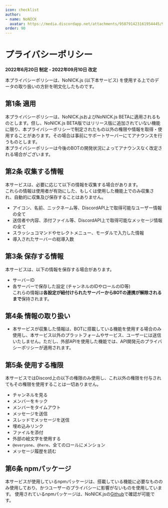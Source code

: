 ```yaml
---
icon: checklist
author: 
- name: NoNICK
  avatar: https://media.discordapp.net/attachments/958791423161954445/975266759529623652/-3.png?width=663&height=663
order: 90
---
```

# プライバシーポリシー
**2022年6月20日 制定 - 2022年09月10日 改定**<br>

本プライバシーポリシーは、NoNICK.js (以下本サービス) を使用する上でのデータの取り扱いの方針を明文化したものです。<br>

## 第1条 適用
本プライバシーポリシーは、NoNICK.jsおよびNoNICK.js BETAに適用されるものとします。但し、NoNICK.js BETA版ではリリース版に追加されていない機能に限り、本プライバシーポリシーで制定されたもの以外の権限や情報を取得・使用することがあります。その場合は事前にサポートサーバーにてアナウンスを行うものとします。<br>
本プライバシーポリシーは今後のBOTの開発状況によってアナウンスなく改定される場合がございます。

## 第2条 収集する情報
本サービスは、必要に応じて以下の情報を収集する場合があります。<br>
これらの情報は使用者が有効にした、もしくは使用した機能上でのみ収集され、自動的に収集及び保存することはありません。

* アイコン、名前、ニックネーム等、DiscordAPI上で取得可能なユーザー情報の全て
* 送信者や内容、添付ファイル等、DiscordAPI上で取得可能なメッセージ情報の全て
* スラッシュコマンドやセレクトメニュー、モーダルで入力した情報
* 導入されたサーバーの総導入数

## 第3条 保存する情報
本サービスは、以下の情報を保存する場合があります。<br>
* サーバーID
* 各サーバーで保存した設定 (チャンネルのIDやロールのID等)<br>
これらの情報は**各設定が紐付けられたサーバーからBOTの連携が解除されるまで**保持されます。

## 第4条 情報の取り扱い
* 本サービスが収集した情報は、BOTに搭載している機能を使用する場合のみ使用し、本サービス以外のプラットフォームやサービス、ユーザーには送信いたしません。ただし、外部APIを使用した機能では、API開発元のプライバシーポリシーが適用されます。<br>

## 第5条 使用する権限
本サービスではDiscord上の以下の権限のみ使用し、これ以外の権限を付与されてもその権限を使用することは一切ありません。

* チャンネルを見る
* メンバーをキック
* メンバーをタイムアウト
* メッセージを送信
* スレッドでメッセージを送信
* 埋め込みリンク
* ファイルを添付
* 外部の絵文字を使用する
* `@everyone`、`@here`、全てのロールにメンション
* メッセージ履歴を読む

## 第6条 npmパッケージ
本サービスが使用しているnpmパッケージは、搭載している機能に必要なもののみ使用しており、かつユーザーのプライバシーに影響がないものを使用しています。
使用されているnpmパッケージは、NoNICK.jsの[Github](https://github.com/nonick-mc/DiscordBot-NoNick.js )で確認が可能です。